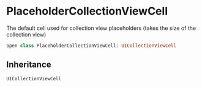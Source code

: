 # PlaceholderCollectionViewCell

The default cell used for collection view placeholders (takes the size of the collection view)

``` swift
open class PlaceholderCollectionViewCell: UICollectionViewCell 
```

## Inheritance

`UICollectionViewCell`
